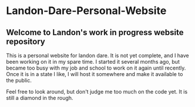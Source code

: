 # Landon-Dare-Personal-Website
<h2>Welcome to Landon's work in progress website repository</h2>
<p>This is a personal website for landon dare. It is not yet complete, and I have been working on it in my spare time.
I started it several months ago, but became too busy with my job and school to work on it again until recently.
Once it is in a state I like, I will host it somewhere and make it available to the public.</p>
<p>Feel free to look around, but don't judge me too much on the code yet. It is still a diamond in the rough.</p>

